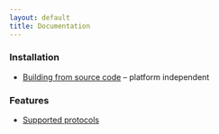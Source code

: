 ```yaml
---
layout: default
title: Documentation
---
```

  
### Installation
* [Building from source code](building-from-source-code.html) – platform independent

### Features
* [Supported protocols](supported-protocols.html)
